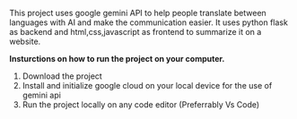 This project uses google gemini API to help people translate between languages with AI and make the communication easier. It uses python flask as backend and html,css,javascript as frontend to summarize it on a website.


**Insturctions on how to run the project on your computer.**


1) Download the project
2) Install and initialize google cloud on your local device for the use of gemini api
3) Run the project locally on any code editor (Preferrably Vs Code)
